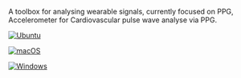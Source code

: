 A toolbox for analysing wearable signals, currently focused on PPG, Accelerometer for Cardiovascular pulse wave analyse via PPG.

[![Ubuntu](https://github.com/skoopsy/wearalyze/actions/workflows/test-linux.yml/badge.svg)](https://github.com/skoopsy/wearalyze/actions/workflows/test-linux.yml)

[![macOS](https://github.com/skoopsy/wearalyze/actions/workflows/test-macos.yml/badge.svg)](https://github.com/skoopsy/wearalyze/actions/workflows/test-macos.yml)

[![Windows](https://github.com/skoopsy/wearalyze/actions/workflows/test-windows.yml/badge.svg)](https://github.com/skoopsy/wearalyze/actions/workflows/test-windows.yml)